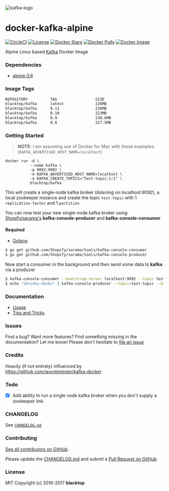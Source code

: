 ![kafka-logo](https://raw.githubusercontent.com/blacktop/docker-kafka-alpine/master/kafka-logo.png)

docker-kafka-alpine
===================

[![CircleCI](https://circleci.com/gh/blacktop/docker-kafka-alpine.png?style=shield)](https://circleci.com/gh/blacktop/docker-kafka-alpine) [![License](http://img.shields.io/:license-mit-blue.svg)](http://doge.mit-license.org) [![Docker Stars](https://img.shields.io/docker/stars/blacktop/kafka.svg)](https://hub.docker.com/r/blacktop/kafka/) [![Docker Pulls](https://img.shields.io/docker/pulls/blacktop/kafka.svg)](https://hub.docker.com/r/blacktop/kafka/) [![Docker Image](https://img.shields.io/badge/docker%20image-226MB-blue.svg)](https://hub.docker.com/r/blacktop/kafka/)

Alpine Linux based [Kafka](http://kafka.apache.org/downloads.html) Docker Image

### Dependencies

-	[alpine:3.6](https://hub.docker.com/_/alpine/)

### Image Tags

```bash
REPOSITORY          TAG                 SIZE
blacktop/kafka      latest              226MB
blacktop/kafka      0.11                226MB
blacktop/kafka      0.10                223MB
blacktop/kafka      0.9                 238.6MB
blacktop/kafka      0.8                 227.5MB
```

### Getting Started

> **NOTE:** I am assuming use of Docker for Mac with these examples. (`KAFKA_ADVERTISED_HOST_NAME=localhost`\)

```
docker run -d \
           --name kafka \
           -p 9092:9092 \
           -e KAFKA_ADVERTISED_HOST_NAME=localhost \
           -e KAFKA_CREATE_TOPICS="test-topic:1:1" \
           blacktop/kafka
```

This will create a single-node kafka broker (*listening on localhost:9092*), a local zookeeper instance and create the topic `test-topic` with 1 `replication-factor` and 1 `partition`.

You can now test your new single-node kafka broker using [Shopify/sarama's](https://github.com/Shopify/sarama) **kafka-console-producer** and **kafka-console-consumer**

#### Required

 - [Golang](https://golang.org/doc/install)

```bash
$ go get github.com/Shopify/sarama/tools/kafka-console-consumer
$ go get github.com/Shopify/sarama/tools/kafka-console-producer
```

Now start a consumer in the background and then send some data to **kafka** via a producer

```bash
$ kafka-console-consumer --bootstrap-server localhost:9092 --topic test-topic &
$ echo "shrinky-dinks" | kafka-console-producer --topic=test-topic --broker-list=localhost:9092
```

### Documentation

-	[Usage](https://github.com/blacktop/blacktop/docker-kafka-alpine/blob/master/docs/usage.md)
-	[Tips and Tricks](https://github.com/blacktop/blacktop/docker-kafka-alpine/blob/master/docs/tips.md)

### Issues

Find a bug? Want more features? Find something missing in the documentation? Let me know! Please don't hesitate to [file an issue](https://github.com/blacktop/docker-kafka-alpine/issues/new)

### Credits

Heavily (if not entirely) influenced by https://github.com/wurstmeister/kafka-docker

### Todo

-	[x] Add ability to run a single node kafka broker when you don't supply a zookeeper link.

### CHANGELOG

See [`CHANGELOG.md`](https://github.com/blacktop/docker-kafka-alpine/blob/master/CHANGELOG.md)

### Contributing

[See all contributors on GitHub](https://github.com/blacktop/docker-kafka-alpine/graphs/contributors).

Please update the [CHANGELOG.md](https://github.com/blacktop/docker-kafka-alpine/blob/master/CHANGELOG.md) and submit a [Pull Request on GitHub](https://help.github.com/articles/using-pull-requests/).

### License

MIT Copyright (c) 2016-2017 **blacktop**

